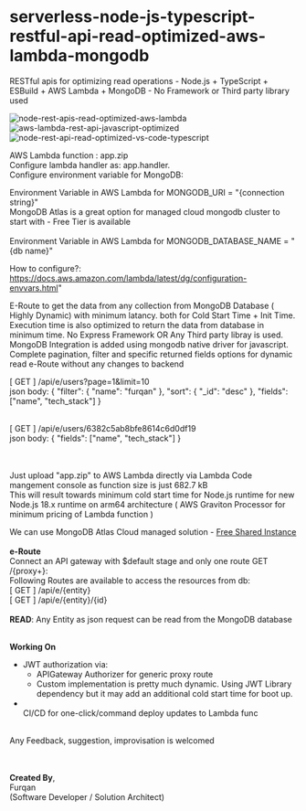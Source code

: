 # serverless-node-js-typescript-restful-api-read-optimized-aws-lambda-mongodb
RESTful apis for optimizing read operations - Node.js + TypeScript + ESBuild + AWS Lambda + MongoDB - No Framework or Third party library used </BR>


![node-rest-apis-read-optimized-aws-lambda](https://user-images.githubusercontent.com/102517671/206181001-35c902fc-2aa0-4657-8eda-b0399e642f64.png)
![aws-lambda-rest-api-javascript-optimized](https://user-images.githubusercontent.com/102517671/206183292-4ef6c47d-91d0-4f3c-809d-3f31216c723e.png)
![node-rest-api-read-optimized-vs-code-typescript](https://user-images.githubusercontent.com/102517671/206243378-4ca22ee5-d130-4308-97c8-d8ccc476a33d.png)

AWS Lambda function :   app.zip </BR>
Configure lambda handler as:    app.handler. </BR>
Configure environment variable for MongoDB: </BR>

Environment Variable in AWS Lambda for MONGODB_URI = "{connection string}" </BR>
MongoDB Atlas is a great option for managed cloud mongodb cluster to start with - Free Tier is available </BR></BR>
Environment Variable in AWS Lambda for MONGODB_DATABASE_NAME = "{db name}"

How to configure?: https://docs.aws.amazon.com/lambda/latest/dg/configuration-envvars.html"

E-Route to get the data from any collection from MongoDB Database ( Highly Dynamic) with minimum latancy. both for Cold Start Time + Init Time. Execution time is also optimized to return the data from database in minimum time. No Express Framework OR Any Third party libray is used. MongoDB Integration is added using mongodb native driver for javascript. Complete pagination, filter and specific returned fields options for dynamic read e-Route without any changes to backend

[ GET ] /api/e/users?page=1&limit=10 </BR>
json body:   { "filter": { "name": "furqan" }, "sort": { "_id": "desc" }, "fields": ["name", "tech_stack"] } </BR></BR>

[ GET ] /api/e/users/6382c5ab8bfe8614c6d0df19 </BR>
json body:   { "fields": ["name", "tech_stack"] }



</BR></BR>
Just upload "app.zip" to AWS Lambda directly via Lambda Code mangement console as function size is just 682.7 kB </BR>
This will result towards minimum cold start time for Node.js runtime for new Node.js 18.x runtime on arm64 architecture ( AWS Graviton Processor for minimum pricing of Lambda function )</BR>

We can use MongoDB Atlas Cloud managed solution - [Free Shared Instance](https://www.mongodb.com/blog/post/free-your-genius-on-mongodb-atlas-free-tier)
</BR></BR>
**e-Route** </BR>
Connect an API gateway with $default stage and only one route GET /{proxy+}: </BR>
Following Routes are available to access the resources from db: </BR>
[ GET ] /api/e/{entity} </BR>
[ GET ] /api/e/{entity}/{id} </BR>
</BR>
**READ**: Any Entity as json request can be read from the MongoDB database </BR>


</BR> **Working On** </BR>
- JWT authorization via:
  - APIGateway Authorizer for generic proxy route
  - Custom implementation is pretty much dynamic. Using JWT Library dependency but it may add an additional cold start time for boot up.
- </BR> CI/CD for one-click/command deploy updates to Lambda func 

</BR>Any Feedback, suggestion, improvisation is welcomed</BR>

</BR></BR>
**Created By**, </BR>
Furqan </BR>
(Software Developer / Solution Architect) </BR></BR>
